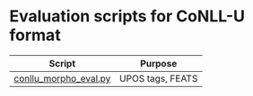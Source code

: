# Evaluation scripts for CoNLL-U format

| Script | Purpose |
| --- | --- |
| [conllu\_morpho\_eval.py](conllu_morpho_eval.md) | UPOS tags, FEATS |


